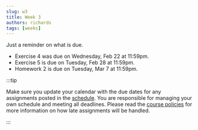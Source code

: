 ```yaml
---
slug: w3
title: Week 3
authors: richards
tags: [weeks]
---
```


Just a reminder on what is due.

- Exercise 4 was due on Wednesday, Feb 22 at 11:59pm.
- Exercise 5 is due on Tuesday, Feb 28 at 11:59pm.
- Homework 2 is due on Tuesday, Mar 7 at 11:59pm.

:::tip

Make sure you update your calendar with the due dates for any assignments posted in the [schedule](pathname:///docs/information/schedule). You are responsible for managing your own schedule and meeting all deadlines. Please read the [course policies](pathname:///docs/information/syllabus/#assignment-submission) for more information on how late assignments will be handled.

:::
